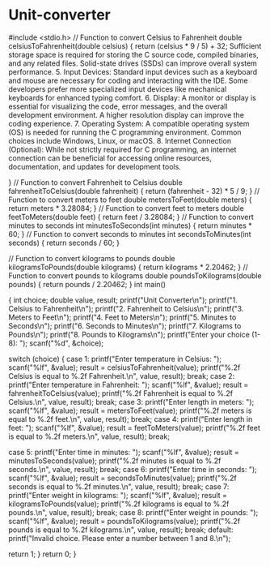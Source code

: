# Unit-converter
#include <stdio.h>
// Function to convert Celsius to Fahrenheit
double celsiusToFahrenheit(double celsius)
{
return (celsius * 9 / 5) + 32;
Sufficient storage space is required for storing the C source code,
compiled binaries, and any related files. Solid-state drives (SSDs) can
improve overall system performance.
5. Input Devices:
Standard input devices such as a keyboard and mouse are necessary for
coding and interacting with the IDE. Some developers prefer more
specialized input devices like mechanical keyboards for enhanced typing
comfort.
6. Display:
A monitor or display is essential for visualizing the code, error messages,
and the overall development environment. A higher resolution display
can improve the coding experience.
7. Operating System:
A compatible operating system (OS) is needed for running the C
programming environment. Common choices include Windows, Linux,
or macOS.
8. Internet Connection (Optional):
While not strictly required for C programming, an internet connection
can be beneficial for accessing online resources, documentation, and
updates for development tools.

}
// Function to convert Fahrenheit to Celsius
double fahrenheitToCelsius(double fahrenheit)
{
return (fahrenheit - 32) * 5 / 9;
}
// Function to convert meters to feet
double metersToFeet(double meters)
{
return meters * 3.28084;
}
// Function to convert feet to meters
double feetToMeters(double feet)
{
return feet / 3.28084;
}
// Function to convert minutes to seconds
int minutesToSeconds(int minutes)
{
return minutes * 60;
}
// Function to convert seconds to minutes
int secondsToMinutes(int seconds)
{
return seconds / 60;
}

// Function to convert kilograms to pounds
double kilogramsToPounds(double kilograms)
{
return kilograms * 2.20462;
}
// Function to convert pounds to kilograms
double poundsToKilograms(double pounds)
{
return pounds / 2.20462;
}
int main()

{
int choice;
double value, result;
printf("Unit Converter\n");
printf("1. Celsius to Fahrenheit\n");
printf("2. Fahrenheit to Celsius\n");
printf("3. Meters to Feet\n");
printf("4. Feet to Meters\n");
printf("5. Minutes to Seconds\n");
printf("6. Seconds to Minutes\n");
printf("7. Kilograms to Pounds\n");
printf("8. Pounds to Kilograms\n");
printf("Enter your choice (1-8): ");
scanf("%d", &choice);

switch (choice)
{
case 1:
printf("Enter temperature in Celsius: ");
scanf("%lf", &value);
result = celsiusToFahrenheit(value);
printf("%.2f Celsius is equal to %.2f Fahrenheit.\n", value, result);
break;
case 2:
printf("Enter temperature in Fahrenheit: ");
scanf("%lf", &value);
result = fahrenheitToCelsius(value);
printf("%.2f Fahrenheit is equal to %.2f Celsius.\n", value, result);
break;
case 3:
printf("Enter length in meters: ");
scanf("%lf", &value);
result = metersToFeet(value);
printf("%.2f meters is equal to %.2f feet.\n", value, result);
break;
case 4:
printf("Enter length in feet: ");
scanf("%lf", &value);
result = feetToMeters(value);
printf("%.2f feet is equal to %.2f meters.\n", value, result);
break;

case 5:
printf("Enter time in minutes: ");
scanf("%lf", &value);
result = minutesToSeconds(value);
printf("%.2f minutes is equal to %.2f seconds.\n", value, result);
break;
case 6:
printf("Enter time in seconds: ");
scanf("%lf", &value);
result = secondsToMinutes(value);
printf("%.2f seconds is equal to %.2f minutes.\n", value, result);
break;
case 7:
printf("Enter weight in kilograms: ");
scanf("%lf", &value);
result = kilogramsToPounds(value);
printf("%.2f kilograms is equal to %.2f pounds.\n", value, result);
break;
case 8:
printf("Enter weight in pounds: ");
scanf("%lf", &value);
result = poundsToKilograms(value);
printf("%.2f pounds is equal to %.2f kilograms.\n", value, result);
break;
default:
printf("Invalid choice. Please enter a number between 1 and 8.\n");

return 1;
}
return 0;
}
